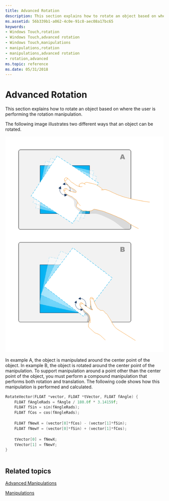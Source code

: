 ```yaml
---
title: Advanced Rotation
description: This section explains how to rotate an object based on where the user is performing the rotation manipulation.
ms.assetid: 56b339b1-a062-4c0e-91c8-aec08a17bc65
keywords:
- Windows Touch,rotation
- Windows Touch,advanced rotation
- Windows Touch,manipulations
- manipulations,rotation
- manipulations,advanced rotation
- rotation,advanced
ms.topic: reference
ms.date: 05/31/2018
---
```


# Advanced Rotation

This section explains how to rotate an object based on where the user is performing the rotation manipulation.

The following image illustrates two different ways that an object can be rotated.

![illustration showing two types of single-finger rotation: around the center or around the edge, with the edge involving both rotation and translation](images/rotation.png)

In example A, the object is manipulated around the center point of the object. In example B, the object is rotated around the center point of the manipulation. To support manipulation around a point other than the center point of the object, you must perform a compound manipulation that performs both rotation and translation. The following code shows how this manipulation is performed and calculated.


```C++
RotateVector(FLOAT *vector, FLOAT *tVector, FLOAT fAngle) {
    FLOAT fAngleRads = fAngle / 180.0f * 3.14159f;
    FLOAT fSin = sin(fAngleRads);
    FLOAT fCos = cos(fAngleRads);

    FLOAT fNewX = (vector[0]*fCos) - (vector[1]*fSin);
    FLOAT fNewY = (vector[0]*fSin) + (vector[1]*fCos);

    tVector[0] = fNewX;
    tVector[1] = fNewY;
}
     
```



## Related topics

<dl> <dt>

[Advanced Manipulations](advanced-manipulations.md)
</dt> <dt>

[Manipulations](getting-started-with-manipulations.md)
</dt> </dl>

 

 




